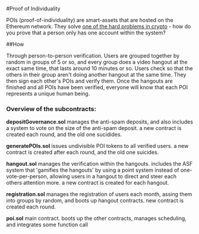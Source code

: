 #Proof of Individuality

POIs (proof-of-individuality) are smart-assets that are hosted on the Ethereum network. They solve [one of the hard problems in crypto](https://www.reddit.com/r/CryptoUBI/comments/2v2gi6/proof_of_identityproof_of_person_the_elephant_in/) - how do you prove that a person only has one account within the system?

##How

Through person-to-person verification. Users are grouped together by random in groups of 5 or so, and every group does a video hangout at the exact same time, that lasts around 10 minutes or so. Users check so that the others in their group aren't doing another hangout at the same time. They then sign each other's POIs and verify them. Once the hangouts are finished and all POIs have been verified, everyone will know that each POI represents a unique human being. 

### Overview of the subcontracts:

**depositGovernance.sol**
manages the anti-spam deposits, and also includes a system to vote on the size of the anti-spam deposit. 
a new contract is created each round, and the old one sucidides.

**generatePOIs.sol** 
issues undivisible POI tokens to all verified users. a new contract is created after each round, and the old one suicides.
 
**hangout.sol**
manages the verification within the hangouts. includes the ASF system that 'gamifies the hangouts' by using a point system
instead of one-vote-per-person, allowing users in a hangout to direct and steer each others attention more. 
a new contract is created for each hangout.

**registration.sol**
manages the registration of users each month, assing them into groups by random, and boots up hangout contracts. 
new contract is created each round.

**poi.sol** 
main contract. boots up the other contracts, manages scheduling, and integrates some function call
